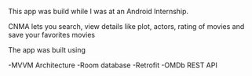 This app was build while I was at an Android Internship.

CNMA lets you search, view details like plot, actors, rating of movies and save your favorites movies

The app was built using

-MVVM Architecture
-Room database
-Retrofit
-OMDb REST API
